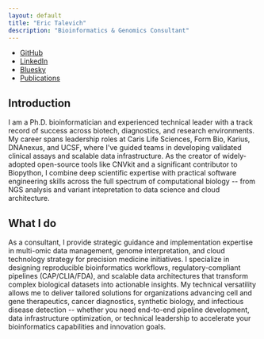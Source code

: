 ```yaml
---
layout: default
title: "Eric Talevich"
description: "Bioinformatics & Genomics Consultant"
---
```


<!-- Photo -->

<!-- ENH: Buttons/Icons  -->

* [GitHub](https://github.com/etal)
* [LinkedIn](https://www.linkedin.com/in/etalevich/)
* [Bluesky](https://bsky.app/profile/etalevich.bsky.social)
* [Publications](https://scholar.google.com/citations?user=kYZERHwAAAAJ)

<!-- email / contact form -->


## Introduction

I am a Ph.D. bioinformatician and experienced technical leader with a track record of
success across biotech, diagnostics, and research environments. My career spans
leadership roles at Caris Life Sciences, Form Bio, Karius, DNAnexus, and UCSF, where
I've guided teams in developing validated clinical assays and scalable data
infrastructure. As the creator of widely-adopted open-source tools like CNVkit and a
significant contributor to Biopython, I combine deep scientific expertise with practical
software engineering skills across the full spectrum of computational biology -- from
NGS analysis and variant intepretation to data science and cloud architecture.

## What I do

As a consultant, I provide strategic guidance and implementation expertise in multi-omic
data management, genome interpretation, and cloud technology strategy for precision
medicine initiatives. I specialize in designing reproducible bioinformatics workflows,
regulatory-compliant pipelines (CAP/CLIA/FDA), and scalable data architectures that
transform complex biological datasets into actionable insights. My technical versatility
allows me to deliver tailored solutions for organizations advancing cell and gene
therapeutics, cancer diagnostics, synthetic biology, and infectious disease
detection -- whether you need end-to-end pipeline development, data infrastructure
optimization, or technical leadership to accelerate your bioinformatics capabilities and
innovation goals.

<!-- Testimonial(s), 1-2 -->

<!-- Footer w/ copyright -->
